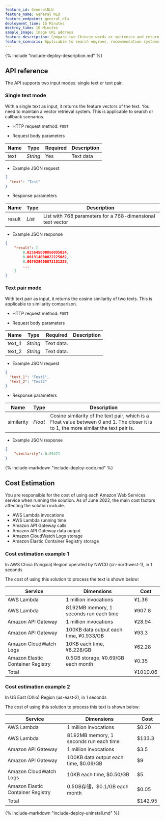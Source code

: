 ```yaml
---
feature_id: GeneralNLU
feature_name: General NLU
feature_endpoint: general_nlu
deployment_time: 15 Minutes
destroy_time: 10 Minutes
sample_image: Image URL address
feature_description: Compare two Chinese words or sentences and return similarity score.
feature_scenario: Applicable to search engines, recommendation systems, machine translation, automatic response, named entity recognition, spelling error correction and other scenarios.
---
```


{%
  include "include-deploy-description.md"
%}
## API reference

The API supports two input modes: single text or text pair.

### Single text mode

With a single text as input, it returns the feature vectors of the text. You need to maintain a vector retrieval system. This is applicable to search or callback scenarios.

- HTTP request method: `POST`

- Request body parameters

| **Name** | **Type** | **Required** | **Description** |
|----------|----------|--------------|-----------------|
| text     | *String* | Yes          | Text data       |

- Example JSON request

``` json
{
  "text": "Test"
}
```

- Response parameters

| **Name** | **Type** | **Description**                                            |
|----------|----------|------------------------------------------------------------|
| result   | *List*   | List with 768 parameters for a 768-dimensional text vector |

- Example JSON response
``` json
{
    "result": [
        0.025645000860095024, 
        0.001914000022225082, 
        0.007929000072181225, 
        ...
    ]
}
```
### Text pair mode

With text pair as input, it returns the cosine similarity of two texts. This is applicable to similarity comparison.

- HTTP request method: `POST`

- Request body parameters

| **Name** | **Type** | **Required** | **Description** |
|----------|----------|--------------|-----------------|
| text_1   | *String* | Text data.   |
| text_2   | *String* | Text data.   |

- Example JSON request

``` json
{
  "text_1": "Test1",
  "text_2": "Test2"
}
```

- Response parameters

| **Name**   | **Type** | **Description**                                                                                                                       |
|------------|----------|---------------------------------------------------------------------------------------------------------------------------------------|
| similarity | *Float*  | Cosine similarity of the text pair, which is a Float value between 0 and 1. The closer it is to 1, the more similar the text pair is. |

- Example JSON response
``` json
{
    "similarity": 0.95421
}
```

{%
  include-markdown "include-deploy-code.md"
%}

## Cost Estimation

You are responsible for the cost of using each Amazon Web Services service when running the solution. As of June 2022, the main cost factors affecting the solution include.

- AWS Lambda invocations
- AWS Lambda running time
- Amazon API Gateway calls
- Amazon API Gateway data output
- Amazon CloudWatch Logs storage
- Amazon Elastic Container Registry storage

### Cost estimation example 1

In AWS China (Ningxia) Region operated by NWCD (cn-northwest-1),  in 1 seconds

The cost of using this solution to process the text is shown below:

| Service                           | Dimensions                             | Cost     |
|-----------------------------------|----------------------------------------|----------|
| AWS Lambda                        | 1 million invocations                  | ¥1.36    |
| AWS Lambda                        | 8192MB memory, 1 seconds run each time | ¥907.8   |
| Amazon API Gateway                | 1 million invocations                  | ¥28.94   |
| Amazon API Gateway                | 100KB data output each time, ¥0.933/GB | ¥93.3    |
| Amazon CloudWatch Logs            | 10KB each time, ¥6.228/GB              | ¥62.28   |
| Amazon Elastic Container Registry | 0.5GB storage, ¥0.69/GB each month     | ¥0.35    |
| Total                             |                                        | ¥1010.06 |

### Cost estimation example 2

In US East (Ohio) Region (us-east-2), in 1 seconds

The cost of using this solution to process this text is shown below:

| Service                           | Dimensions                             | Cost    |
|-----------------------------------|----------------------------------------|---------|
| AWS Lambda                        | 1 million invocations                  | $0.20   |
| AWS Lambda                        | 8192MB memory, 1 seconds run each time | $133.3  |
| Amazon API Gateway                | 1 million invocations                  | $3.5    |
| Amazon API Gateway                | 100KB data output each time, $0.09/GB  | $9      |
| Amazon CloudWatch Logs            | 10KB each time, $0.50/GB               | $5      |
| Amazon Elastic Container Registry | 0.5GB存储，$0.1/GB each month             | $0.05   |
| Total                             |                                        | $142.95 |

{%
  include-markdown "include-deploy-uninstall.md"
%}
